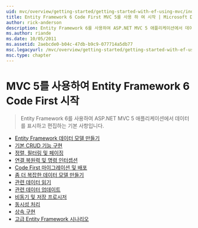 ```yaml
---
uid: mvc/overview/getting-started/getting-started-with-ef-using-mvc/index
title: Entity Framework 6 Code First MVC 5를 사용 하 여 시작 | Microsoft Docs
author: rick-anderson
description: Entity Framework 6를 사용하여 ASP.NET MVC 5 애플리케이션에서 데이터를 표시하고 편집하는 기본 사항입니다.
ms.author: riande
ms.date: 10/05/2011
ms.assetid: 2aebcde0-b04c-47db-b9c9-077714a5db77
msc.legacyurl: /mvc/overview/getting-started/getting-started-with-ef-using-mvc
msc.type: chapter
---
```

<a name="getting-started-with-entity-framework-6-code-first-using-mvc-5"></a>MVC 5를 사용하여 Entity Framework 6 Code First 시작
====================
> Entity Framework 6를 사용하여 ASP.NET MVC 5 애플리케이션에서 데이터를 표시하고 편집하는 기본 사항입니다.


- [Entity Framework 데이터 모델 만들기](creating-an-entity-framework-data-model-for-an-asp-net-mvc-application.md)
- [기본 CRUD 기능 구현](implementing-basic-crud-functionality-with-the-entity-framework-in-asp-net-mvc-application.md)
- [정렬, 필터링 및 페이징](sorting-filtering-and-paging-with-the-entity-framework-in-an-asp-net-mvc-application.md)
- [연결 복원력 및 명령 인터셉션](connection-resiliency-and-command-interception-with-the-entity-framework-in-an-asp-net-mvc-application.md)
- [Code First 마이그레이션 및 배포](migrations-and-deployment-with-the-entity-framework-in-an-asp-net-mvc-application.md)
- [좀 더 복잡한 데이터 모델 만들기](creating-a-more-complex-data-model-for-an-asp-net-mvc-application.md)
- [관련 데이터 읽기](reading-related-data-with-the-entity-framework-in-an-asp-net-mvc-application.md)
- [관련 데이터 업데이트](updating-related-data-with-the-entity-framework-in-an-asp-net-mvc-application.md)
- [비동기 및 저장 프로시저](async-and-stored-procedures-with-the-entity-framework-in-an-asp-net-mvc-application.md)
- [동시성 처리](handling-concurrency-with-the-entity-framework-in-an-asp-net-mvc-application.md)
- [상속 구현](implementing-inheritance-with-the-entity-framework-in-an-asp-net-mvc-application.md)
- [고급 Entity Framework 시나리오](advanced-entity-framework-scenarios-for-an-mvc-web-application.md)
